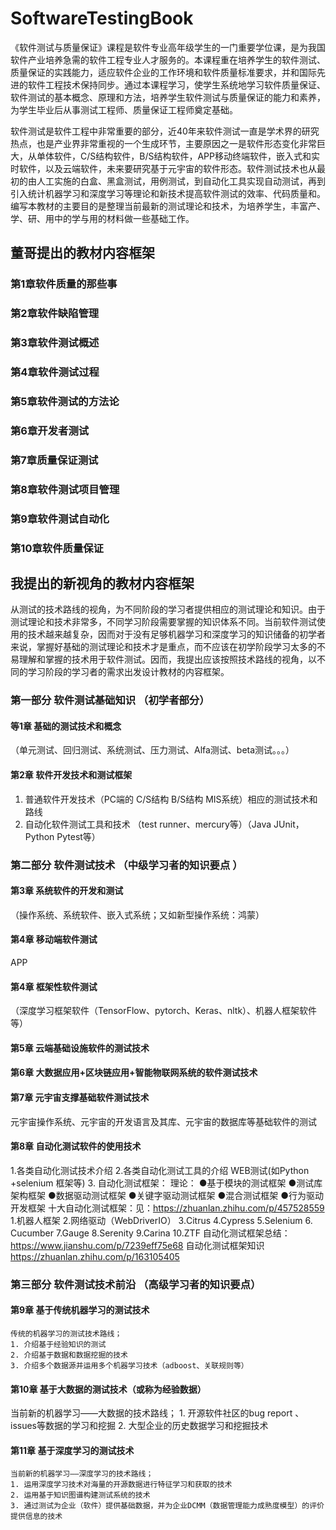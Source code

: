 # SoftwareTestingBook

《软件测试与质量保证》课程是软件专业高年级学生的一门重要学位课，是为我国软件产业培养急需的软件工程专业人才服务的。本课程重在培养学生的软件测试、质量保证的实践能力，适应软件企业的工作环境和软件质量标准要求，并和国际先进的软件工程技术保持同步。通过本课程学习，使学生系统地学习软件质量保证、软件测试的基本概念、原理和方法，培养学生软件测试与质量保证的能力和素养，为学生毕业后从事测试工程师、质量保证工程师奠定基础。

软件测试是软件工程中非常重要的部分，近40年来软件测试一直是学术界的研究热点，也是产业界非常重视的一个生成环节，主要原因之一是软件形态变化非常巨大，从单体软件，C/S结构软件，B/S结构软件，APP移动终端软件，嵌入式和实时软件，以及云端软件，未来要研究基于元宇宙的软件形态。软件测试技术也从最初的由人工实施的白盒、黑盒测试，用例测试，到自动化工具实现自动测试，再到引入统计机器学习和深度学习等理论和新技术提高软件测试的效率、代码质量和。编写本教材的主要目的是整理当前最新的测试理论和技术，为培养学生，丰富产、学、研、用中的学与用的材料做一些基础工作。



## 董哥提出的教材内容框架
### 第1章软件质量的那些事
### 第2章软件缺陷管理
### 第3章软件测试概述
### 第4章软件测试过程
### 第5章软件测试的方法论
### 第6章开发者测试
### 第7章质量保证测试
### 第8章软件测试项目管理
### 第9章软件测试自动化
### 第10章软件质量保证


## 我提出的新视角的教材内容框架

从测试的技术路线的视角，为不同阶段的学习者提供相应的测试理论和知识。由于测试理论和技术非常多，不同学习阶段需要掌握的知识体系不同。当前软件测试使用的技术越来越复杂，因而对于没有足够机器学习和深度学习的知识储备的初学者来说，掌握好基础的测试理论和技术才是重点，而不应该在初学阶段学习太多的不易理解和掌握的技术用于软件测试。因而，我提出应该按照技术路线的视角，以不同的学习阶段的学习者的需求出发设计教材的内容框架。

### 第一部分 软件测试基础知识 （初学者部分）
#### 等1章 基础的测试技术和概念
（单元测试、回归测试、系统测试、压力测试、Alfa测试、beta测试。。。）
#### 第2章 软件开发技术和测试框架
  1. 普通软件开发技术（PC端的 C/S结构  B/S结构  MIS系统）相应的测试技术和路线
  2. 自动化软件测试工具和技术 （test runner、mercury等）（Java  JUnit， Python Pytest等）

### 第二部分 软件测试技术 （中级学习者的知识要点 ）      
#### 第3章 系统软件的开发和测试
（操作系统、系统软件、嵌入式系统；又如新型操作系统：鸿蒙）
#### 第4章 移动端软件测试
   APP
#### 第4章 框架性软件测试
（深度学习框架软件（TensorFlow、pytorch、Keras、nltk）、机器人框架软件等）
#### 第5章 云端基础设施软件的测试技术
#### 第6章 大数据应用+区块链应用+智能物联网系统的软件测试技术
#### 第7章 元宇宙支撑基础软件测试技术
元宇宙操作系统、元宇宙的开发语言及其库、元宇宙的数据库等基础软件的测试
#### 第8章 自动化测试软件的使用技术
   1.各类自动化测试技术介绍
   2.各类自动化测试工具的介绍 WEB测试(如Python +selenium 框架等)
   3. 自动化测试框架：
    理论： ●基于模块的测试框架 ●测试库架构框架 ●数据驱动测试框架 ●关键字驱动测试框架 ●混合测试框架 ●行为驱动开发框架
    十大自动化测试框架：见：https://zhuanlan.zhihu.com/p/457528559 
    1.机器人框架  2.网络驱动（WebDriverIO） 3.Citrus 4.Cypress 5.Selenium 6. Cucumber 7.Gauge 8.Serenity 9.Carina 10.ZTF
    自动化测试框架总结：https://www.jianshu.com/p/7239eff75e68 
    自动化测试框架知识 https://zhuanlan.zhihu.com/p/163105405



### 第三部分 软件测试技术前沿  （高级学习者的知识要点）

#### 第9章 基于传统机器学习的测试技术
    传统的机器学习的测试技术路线；
	1. 介绍基于经验知识的测试
	2. 介绍基于数据和数据挖掘的技术
	3. 介绍多个数据源并运用多个机器学习技术（adboost、关联规则等）
#### 第10章 基于大数据的测试技术（或称为经验数据）
当前新的机器学习——大数据的技术路线；
	1. 开源软件社区的bug report 、 issues等数据的学习和挖掘
	2. 大型企业的历史数据学习和挖掘技术
#### 第11章 基于深度学习的测试技术
    当前新的机器学习——深度学习的技术路线；
	1. 运用深度学习技术对海量的开源数据进行特征学习和获取的技术
	2. 运用基于知识图谱构建测试系统的技术
	3. 通过测试为企业（软件）提供基础数据，并为企业DCMM（数据管理能力成熟度模型）的评价提供信息的技术
	
